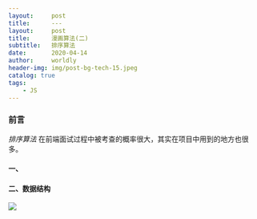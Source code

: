 ```yaml
---
layout:     post
title:      ---
layout:     post
title:      漫画算法(二)
subtitle:   排序算法
date:       2020-04-14
author:     worldly
header-img: img/post-bg-tech-15.jpeg
catalog: true
tags:
    - JS
---
```


### 前言
*排序算法* 在前端面试过程中被考查的概率很大，其实在项目中用到的地方也很多。

#### 一、



#### 二、数据结构





![](http://local.fenzhitech.com:81/res/77e015515b25ea95064caf3f4edbb377.png)
